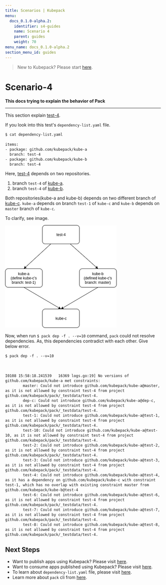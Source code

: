 ```yaml
---
title: Scenarios | Kubepack
menu:
  docs_0.1.0-alpha.2:
    identifier: s4-guides
    name: Scenario 4
    parent: guides
    weight: 70
menu_name: docs_0.1.0-alpha.2
section_menu_id: guides
---
```


> New to Kubepack? Please start [here](/docs/concepts/README.md).

# Scenario-4

**This docs trying to explain the behavior of Pack**
***

This section explain [test-4](https://github.com/kubepack/pack/tree/master/docs/_testdata/test-4).

If you look into this test's `dependency-list.yaml` file.

```console
$ cat dependency-list.yaml

items:
- package: github.com/kubepack/kube-a
  branch: test-4
- package: github.com/kubepack/kube-b
  branch: test-4
```

Here, [test-4](https://github.com/kubepack/pack/tree/master/docs/_testdata/test-4) depends on two repositories.  
  
1. branch `test-4` of [kube-a](https://github.com/kubepack/kube-a/tree/test-4).  
2. branch `test-4` of [kube-b](https://github.com/kubepack/kube-b/tree/test-4).

Both repositories(kube-a and kube-b) depends on two different branch of [kube-c](https://github.com/kubepack/kube-c). `kube-a` depends on branch `test-1` of `kube-c` and `kube-b` depends on `master` branch of `kube-c`.

 To clarify, see image.
 
![alt text](/docs/_testdata/test-4/test-4.jpg)

 Now, when run `$ pack dep -f . --v=10` command, `pack` could not resolve dependencies. As, this dependencies contradict with each other.
  Give below error.

  ```console
  $ pack dep -f . --v=10
  
  
  
  I0108 15:58:18.241539   16369 logs.go:19] No versions of github.com/kubepack/kube-a met constraints:
          master: Could not introduce github.com/kubepack/kube-a@master, as it is not allowed by constraint test-4 from project github.com/kubepack/pack/_testdata/test-4.
          dep-c: Could not introduce github.com/kubepack/kube-a@dep-c, as it is not allowed by constraint test-4 from project github.com/kubepack/pack/_testdata/test-4.
          test-1: Could not introduce github.com/kubepack/kube-a@test-1, as it is not allowed by constraint test-4 from project github.com/kubepack/pack/_testdata/test-4.
          test-10: Could not introduce github.com/kubepack/kube-a@test-10, as it is not allowed by constraint test-4 from project github.com/kubepack/pack/_testdata/test-4.
          test-2: Could not introduce github.com/kubepack/kube-a@test-2, as it is not allowed by constraint test-4 from project github.com/kubepack/pack/_testdata/test-4.
          test-3: Could not introduce github.com/kubepack/kube-a@test-3, as it is not allowed by constraint test-4 from project github.com/kubepack/pack/_testdata/test-4.
          test-4: Could not introduce github.com/kubepack/kube-a@test-4, as it has a dependency on github.com/kubepack/kube-c with constraint test-1, which has no overlap with existing constraint master from github.com/kubepack/kube-b@test-4
          test-6: Could not introduce github.com/kubepack/kube-a@test-6, as it is not allowed by constraint test-4 from project github.com/kubepack/pack/_testdata/test-4.
          test-7: Could not introduce github.com/kubepack/kube-a@test-7, as it is not allowed by constraint test-4 from project github.com/kubepack/pack/_testdata/test-4.
          test-8: Could not introduce github.com/kubepack/kube-a@test-8, as it is not allowed by constraint test-4 from project github.com/kubepack/pack/_testdata/test-4.
```

## Next Steps

- Want to publish apps using Kubepack? Please visit [here](/docs/concepts/how/publisher.md).
- Want to consume apps published using Kubepack? Please visit [here](/docs/concepts/how/user.md).
- To learn about `dependency-list.yaml` file, please visit [here](/docs/concepts/how/manifest.md).
- Learn more about `pack` cli from [here](/docs/concepts/how/cli.md).
